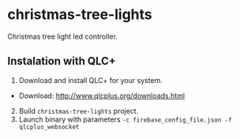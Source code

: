 # christmas-tree-lights
Christmas tree light led controller.

Instalation with QLC+
---------------------
1. Download and install QLC+ for your system.
  * Download: http://www.qlcplus.org/downloads.html
2. Build `christmas-tree-lights` project.
3. Launch binary with parameters `-c firebase_config_file.json -f qlcplus_websocket`
